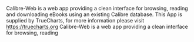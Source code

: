 Calibre-Web is a web app providing a clean interface for browsing, reading and downloading eBooks using an existing Calibre database.
This App is supplied by TrueCharts, for more information please visit https://truecharts.org
Calibre-Web is a web app providing a clean interface for browsing, reading
